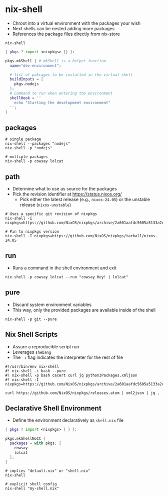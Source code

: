 # nix-shell

- Chroot into a virtual environment with the packages your wish
- Next shells can be nested adding more packages
- References the package files directly from nix-store

```shell
nix-shell
```

```nix
{ pkgs ? import <nixpkgs> {} }:

pkgs.mkShell { # mkShell is a helper function
  name="dev-environment";

  # list of pakcages to be installed in the virtual shell
  buildInputs = [
    pkgs.nodejs
  ];
  # Command to run when entering the environment
  shellHook = ''
    echo "Starting the development environment"
  '';
}
```

## packages

```shell
# single package
nix-shell --packages "nodejs"
nix-shell -p "nodejs"

# multiple packages
nix-shell -p cowsay lolcat
```

## path

- Determine what to use as source for the packages
- Pick the revision identifier at <https://status.nixos.org/>
  - Pick either the latest release (e.g., `nixos-24.05`) or the unstable release (`nixos-unstable`)

```shell
# Uses a specific git revision of nixpkgs
nix-shell -I nixpkgs=https://github.com/NixOS/nixpkgs/archive/2a601aafdc5605a5133a2ca506a34a3a73377247.tar.gz

# Pin to nixpkgs version
nix-shell -I nixpkgs=https://github.com/NixOS/nixpkgs/tarball/nixos-24.05
```

## run

- Runs a command in the shell environment and exit

```shell
nix-shell -p cowsay lolcat --run "cowsay Hey! | lolcat"
```

## pure

- Discard system environment variables
- This way, only the provided packages are available inside of the shell

```shell
nix-shell -p git --pure
```

## Nix Shell Scripts

- Assure a reproducible script run
- Leverages `shebang`
- The `-i` flag indicates the interpreter for the rest of file

```shell
#!/usr/bin/env nix-shell
#! nix-shell -i bash --pure
#! nix-shell -p bash cacert curl jq python3Packages.xmljson
#! nix-shell -I nixpkgs=https://github.com/NixOS/nixpkgs/archive/2a601aafdc5605a5133a2ca506a34a3a73377247.tar.gz

curl https://github.com/NixOS/nixpkgs/releases.atom | xml2json | jq .
```

## Declarative Shell Environment

- Define the environment declaratively as `shell.nix` file

```nix
{ pkgs ? import <nixpkgs> { } }:

pkgs.mkShellNoCC {
  packages = with pkgs; [
    cowsay
    lolcat
  ];
}
```

```shell
# implies "default.nix" or "shell.nix"
nix-shell

# explicit shell config
nix-shell "my-shell.nix"
```
